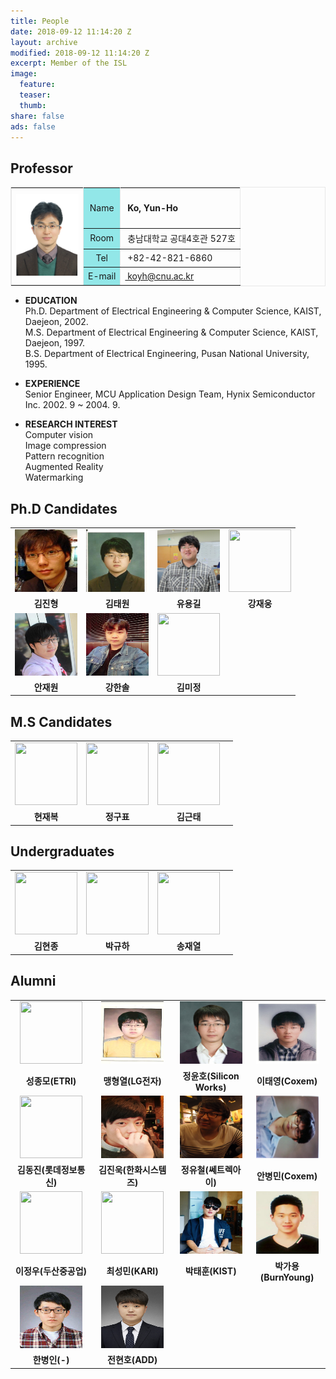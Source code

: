 ```yaml
---
title: People
date: 2018-09-12 11:14:20 Z
layout: archive
modified: 2018-09-12 11:14:20 Z
excerpt: Member of the ISL
image:
  feature: 
  teaser:
  thumb:
share: false
ads: false
---
```


## Professor

<table class="tbTy11" bordercolor="#e8e8e8" cellspacing="0" cellpadding="0" border="1">
    <tbody>
        <tr>
            <td height="150" rowspan="4" width="100"><img alt="고윤호 교수님 사진입니다." src="../images/professor.png" /></td>
            <td bgcolor="#92E7E8">
            <div align="center">Name</div>
            </td>
            <td>
            <p align="left"><strong>&nbsp;Ko, Yun-Ho</strong></p>
            </td>
        </tr>
        <tr>
            <td bgcolor="#92E7E8">
            <div align="center">Room</div>
            </td>
            <td>
            <div align="left">&nbsp;충남대학교 공대4호관 527호</div>
            </td>
        </tr>
        <tr>
            <td bgcolor="#92E7E8">
            <div align="center">Tel</div>
            </td>
            <td>
            <div align="left">&nbsp;+82-42-821-6860</div>
            </td>
        </tr>
        <tr>
            <td bgcolor="#92E7E8">
            <div align="center">E-mail</div>
            </td>
            <td>
            <div align="left"><a href="mailto:koyh@cnu.ac.kr">&nbsp;koyh@cnu.ac.kr </a></div>
            </td>
        </tr>
    </tbody>
</table>

* **EDUCATION**  
  Ph.D. Department of Electrical Engineering & Computer Science, KAIST, Daejeon, 2002.  
  M.S. Department of Electrical Engineering & Computer Science, KAIST, Daejeon, 1997.  
  B.S. Department of Electrical Engineering, Pusan National University, 1995.

* **EXPERIENCE**  
  Senior Engineer, MCU Application Design Team, Hynix Semiconductor Inc. 2002. 9 ~ 2004. 9.

* **RESEARCH INTEREST**  
  Computer vision  
  Image compression  
  Pattern recognition  
  Augmented Reality  
  Watermarking  




<!-- |     |     |     |
|-----|-----|-----|
|<center><img src="../images/professor.png" width="100" height="100"></center> | <center>**Name**</center> | <center>**Ko, Yun-Ho**</center> | -->

## Ph.D Candidates

|     |     |     |     |
|-----|-----|-----|-----|
|<center><img src="../images/김진형.jpg" width="100" height="100"></center> | <center><img src="../images/김태원.jpg" width="100" height="100"></center> | <center><img src="../images/유용길.jpg" width="100" height="100"></center> | <center><img src="../images/bio-photo.jpg" width="100" height="100"></center>|
|<center>**김진형**</center> | <center>**김태원**</center> | <center>**유용길**</center> | <center>**강재웅**</center>|
|<center><img src="../images/안재원.jpg" width="100" height="100"></center> | <center><img src="../images/강한솔.jpg" width="100" height="100"></center> | <center><img src="../images/bio-photo.jpg" width="100" height="100"></center> | |
|<center>**안재원**</center> | <center>**강한솔**</center> | <center>**김미정**</center> |     |


## M.S Candidates

|     |     |     |     |
|-----|-----|-----|-----|
|<center><img src="../images/bio-photo.jpg" width="100" height="100"></center> | <center><img src="../images/bio-photo.jpg" width="100" height="100"></center> | <center><img src="../images/bio-photo.jpg" width="100" height="100"></center> | |
|<center>**현재복**</center> | <center>**정구표**</center> | <center>**김근태**</center> |<center>       </center> |

## Undergraduates

|     |     |     |     |
|-----|-----|-----|-----|
|<center><img src="../images/bio-photo.jpg" width="100" height="100"></center> | <center><img src="../images/bio-photo.jpg" width="100" height="100"></center> | <center><img src="../images/bio-photo.jpg" width="100" height="100"></center> | |
|<center>**김현종**</center> | <center>**박규하**</center> | <center>**송재열**</center> |     |

## Alumni

|     |     |     |     |
|-----|-----|-----|-----|
|<center><img src="../images/bio-photo.jpg" width="100" height="100"></center> | <center><img src="../images/맹형열.jpg" width="100" height="100"></center> | <center><img src="../images/정윤호.jpg" width="100" height="100"></center> | <center><img src="../images/이태영.jpg" width="100" height="100"></center>|
|<center>**성종모(ETRI)**</center> | <center>**맹형열(LG전자)**</center> | <center>**정윤호(Silicon Works)**</center> | <center>**이태영(Coxem)**</center>|
|<center><img src="../images/bio-photo.jpg" width="100" height="100"></center> | <center><img src="../images/김진욱.jpg" width="100" height="100"></center> | <center><img src="../images/정유철.jpg" width="100" height="100"></center> | <center><img src="../images/안병민.jpg" width="100" height="100"></center>|
|<center>**김동진(롯데정보통신)**</center> | <center>**김진욱(한화시스템즈)**</center> | <center>**정유철(쎄트렉아이)**</center> | <center>**안병민(Coxem)**</center>|
|<center><img src="../images/bio-photo.jpg" width="100" height="100"></center> | <center><img src="../images/bio-photo.jpg" width="100" height="100"></center> | <center><img src="../images/박태훈.png" width="100" height="100"></center> | <center><img src="../images/박가용.png" width="100" height="100"></center>|
|<center>**이정우(두산중공업)**</center> | <center>**최성민(KARI)**</center> | <center>**박태훈(KIST)**</center> | <center>**박가용(BurnYoung)**</center>|
|<center><img src="../images/한병인.jpg" width="100" height="100"></center> | <center><img src="../images/전현호.jpg" width="100" height="100"></center> |  | |
<center>**한병인(-)**</center> | <center>**전현호(ADD)**</center> |  | |